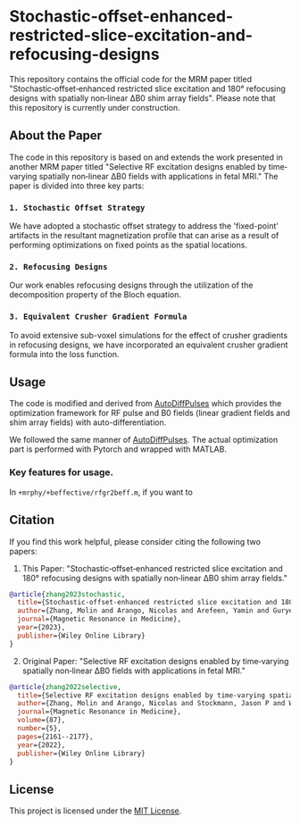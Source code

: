 # Stochastic-offset-enhanced-restricted-slice-excitation-and-refocusing-designs

This repository contains the official code for the MRM paper titled "Stochastic‐offset‐enhanced restricted slice excitation and 180° refocusing designs with spatially non‐linear ΔB0 shim array fields". Please note that this repository is currently under construction.

## About the Paper

The code in this repository is based on and extends the work presented in another MRM paper titled "Selective RF excitation designs enabled by time‐varying spatially non‐linear ΔB0 fields with applications in fetal MRI." The paper is divided into three key parts:

### `1. Stochastic Offset Strategy`

We have adopted a stochastic offset strategy to address the 'fixed-point' artifacts in the resultant magnetization profile that can arise as a result of performing optimizations on fixed points as the spatial locations.

### `2. Refocusing Designs`

Our work enables refocusing designs through the utilization of the decomposition property of the Bloch equation.

### `3. Equivalent Crusher Gradient Formula`

To avoid extensive sub-voxel simulations for the effect of crusher gradients in refocusing designs, we have incorporated an equivalent crusher gradient formula into the loss function.

## Usage

The code is modified and derived from [AutoDiffPulses](https://github.com/tianrluo/AutoDiffPulses) which provides the optimization framework for RF pulse and B0 fields (linear gradient fields and shim array fields) with auto-differentiation.

We followed the same manner of [AutoDiffPulses](https://github.com/tianrluo/AutoDiffPulses). The actual optimization part is performed with Pytorch and wrapped with MATLAB.

### Key features for usage.

In `+mrphy/+beffective/rfgr2beff.m`, if you want to 



## Citation

If you find this work helpful, please consider citing the following two papers:

1. This Paper: "Stochastic‐offset‐enhanced restricted slice excitation and 180° refocusing designs with spatially non‐linear ΔB0 shim array fields."
```bibtex
@article{zhang2023stochastic,
  title={Stochastic-offset-enhanced restricted slice excitation and 180° refocusing designs with spatially non-linear $\Delta$B0 shim array fields},
  author={Zhang, Molin and Arango, Nicolas and Arefeen, Yamin and Guryev, Georgy and Stockmann, Jason P and White, Jacob and Adalsteinsson, Elfar},
  journal={Magnetic Resonance in Medicine},
  year={2023},
  publisher={Wiley Online Library}
}
```

2. Original Paper: "Selective RF excitation designs enabled by time‐varying spatially non‐linear ΔB0 fields with applications in fetal MRI."
```bibtex
@article{zhang2022selective,
  title={Selective RF excitation designs enabled by time-varying spatially non-linear $\Delta$ B 0 fields with applications in fetal MRI},
  author={Zhang, Molin and Arango, Nicolas and Stockmann, Jason P and White, Jacob and Adalsteinsson, Elfar},
  journal={Magnetic Resonance in Medicine},
  volume={87},
  number={5},
  pages={2161--2177},
  year={2022},
  publisher={Wiley Online Library}
}
```



## License

This project is licensed under the [MIT License](LICENSE).
